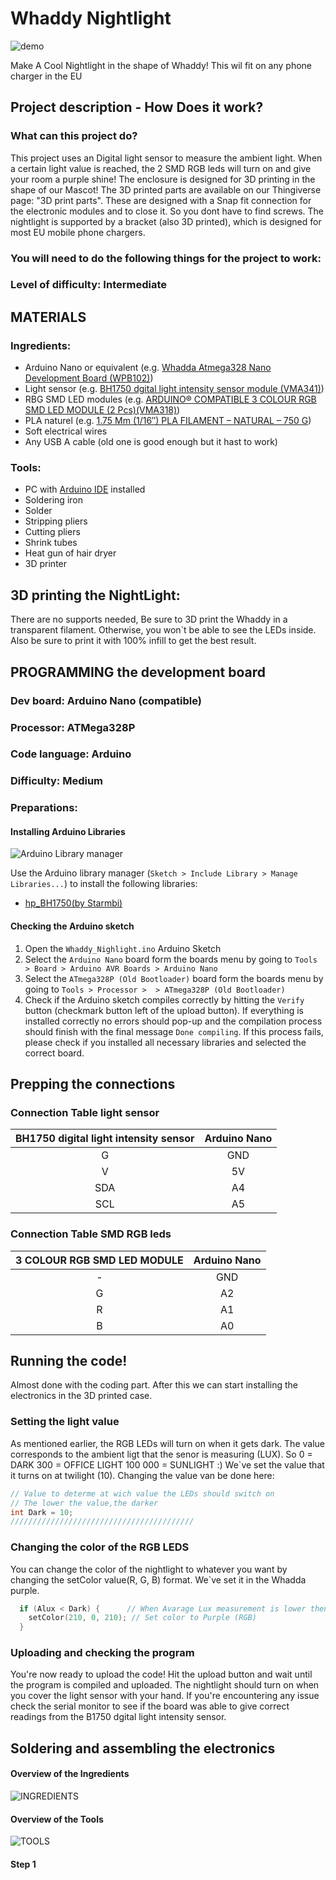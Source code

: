 # Whaddy Nightlight

![demo](./pictures/Demo.jpg)

Make A Cool Nightlight in the shape of Whaddy! This wil fit on any phone charger in the EU

## Project description - How Does it work?

### What can this project do?
This project uses an Digital light sensor to measure the ambient light. When a certain light value is reached, the 2 SMD RGB leds will turn on and give your room a purple shine!
The enclosure is designed for 3D printing in the shape of our Mascot!
The 3D printed parts are available on our Thingiverse page: "3D print parts". These are designed with a Snap fit connection for the electronic modules and to close it. So you dont have to find screws. 
The nightlight is supported by a bracket (also  3D printed), which is designed for most EU mobile phone chargers.

### You will need to do the following things for the project to work:

### Level of difficulty: Intermediate

## MATERIALS

### Ingredients:
* Arduino Nano or equivalent (e.g. [Whadda Atmega328 Nano Development Board (WPB102)](https://whadda.com/product/atmega328-development-board-wpb102/))
* Light sensor (e.g. [BH1750 dgital light intensity sensor module (VMA341)](https://whadda.com/product/bh1750-digital-light-intensity-sensor-module-vma341/))
* RBG SMD LED modules (e.g. [ARDUINO® COMPATIBLE 3 COLOUR RGB SMD LED MODULE (2 Pcs)(VMA318)](https://whadda.com/product/arduino-compatible-3-colour-rgb-smd-led-module-2-pcs-vma318/))
* PLA naturel (e.g. [1.75 Mm (1/16″) PLA FILAMENT – NATURAL – 750 G](https://whadda.com/product/1-75-mm-1-16-pla-filament-natural-750-g-pla175n07/))
* Soft electrical wires
* Any USB A cable (old one is good enough but it hast to work)

### Tools:
* PC with [Arduino IDE](https://www.arduino.cc/en/Main/Software) installed
* Soldering iron
* Solder
* Stripping pliers
* Cutting pliers
* Shrink tubes
* Heat gun of hair dryer
* 3D printer

## 3D printing the NightLight:

There are no supports needed, Be sure to 3D print the Whaddy in a transparent filament. Otherwise, you won`t be able to see the LEDs inside. 
Also be sure to print it with 100% infill to get the best result.

## PROGRAMMING  the development board

### Dev board: Arduino Nano (compatible)

### Processor: ATMega328P

### Code language: Arduino

### Difficulty: Medium

### Preparations:
#### Installing Arduino Libraries

![Arduino Library manager](./pictures/library_manager.jpg)


Use the Arduino library manager (```Sketch > Include Library > Manage Libraries...```) to install the following libraries:


* [hp_BH1750(by Starmbi)](https://github.com/Starmbi/hp_BH1750)

#### Checking the Arduino sketch

1) Open the ```Whaddy_Nighlight.ino``` Arduino Sketch
2) Select the ```Arduino Nano``` board form the boards menu by going to ```Tools > Board > Arduino AVR Boards > Arduino Nano```
3) Select the ```ATmega328P (Old Bootloader)``` board form the boards menu by going to ```Tools > Processor >  > ATmega328P (Old Bootloader)```
4) Check if the Arduino sketch compiles correctly by hitting the ```Verify``` button (checkmark button left of the upload button). If everything is installed correctly no errors should pop-up and the compilation process should finish with the final message ```Done compiling```. If this process fails, please check if you installed all necessary libraries and selected the correct board.

## Prepping the connections
### Connection Table light sensor
| BH1750 digital light intensity sensor | Arduino Nano |
|:-----------:|:---------------------:|
| G | GND |
| V | 5V |
| SDA | A4 |
| SCL | A5 |

### Connection Table SMD RGB leds 
|3 COLOUR RGB SMD LED MODULE | Arduino Nano |
|:-----------:|:---------------------:|
| - | GND |
| G | A2 |
| R | A1 |
| B | A0 |

## Running the code!

Almost done with the coding part. After this we can start installing the electronics in the 3D printed case.

### Setting the light value

As mentioned earlier, the RGB LEDs will turn on when it gets dark. The value corresponds to the ambient ligt that the senor is measuring (LUX). 
So 0 = DARK
300 = OFFICE LIGHT
100 000 = SUNLIGHT :) 
We`ve set the value that it turns on at twilight (10).
Changing the value van be done here:

```Cpp
// Value to determe at wich value the LEDs should switch on
// The lower the value,the darker 
int Dark = 10;
/////////////////////////////////////////
```

### Changing the color of the RGB LEDS 

You can change the color of the nightlight to whatever you want by changing the setColor value(R, G, B) format. We`ve set it in the Whadda purple. 

```Cpp
  if (Alux < Dark) {      // When Avarage Lux measurement is lower then....
    setColor(210, 0, 210); // Set color to Purple (RGB)
  }
  ```
### Uploading and checking the program
You're now ready to upload the code! Hit the upload button and wait until the program is compiled and uploaded. The nightlight should turn on when you cover the light sensor with your hand. If you're encountering any issue check the serial monitor to see if the board was able to give correct readings from the B1750 dgital light intensity sensor.

## Soldering and assembling the electronics
#### Overview of the Ingredients

![INGREDIENTS](./pictures/1.jpg)

#### Overview of the Tools
![TOOLS](./pictures/2.jpg)

#### Step 1

